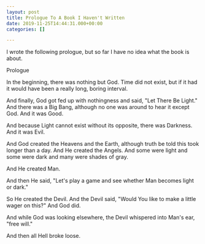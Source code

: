 ```yaml
---
layout: post
title: Prologue To A Book I Haven't Written
date: 2019-11-25T14:44:31.000+00:00
categories: []

---
```

I wrote the following prologue, but so far I have no idea what the book is about.

Prologue

In the beginning, there was nothing but God. Time did not exist, but if it had it would have been a really long, boring interval. 

And finally, God got fed up with nothingness and said, "Let There Be Light."  And there was a Big Bang, although no one was around to hear it except God. And it was Good.

And because Light cannot exist without its opposite, there was Darkness. And it was Evil.

And God created the Heavens and the Earth, although truth be told this took longer than a day. And He created the Angels. And some were light and some were dark and many were shades of gray.

And He created Man. 

And then He said, "Let's play a game and see whether Man becomes light or dark."

So He created the Devil. And the Devil said, "Would You like to make a little wager on this?" And God did.

And while God was looking elsewhere, the Devil whispered into Man's ear, "free will."

And then all Hell broke loose.